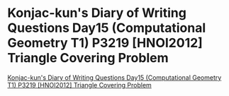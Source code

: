 # Konjac-kun's Diary of Writing Questions Day15 (Computational Geometry T1) P3219 [HNOI2012] Triangle Covering Problem
[Konjac-kun's Diary of Writing Questions Day15 (Computational Geometry T1) P3219 [HNOI2012] Triangle Covering Problem](https://aiwithcloud.com/2022/09/16/konjac_kuns_diary_of_writing_questions_day15_computational_geometry_t1_p3219_hnoi2012_triangle_covering_problem/)